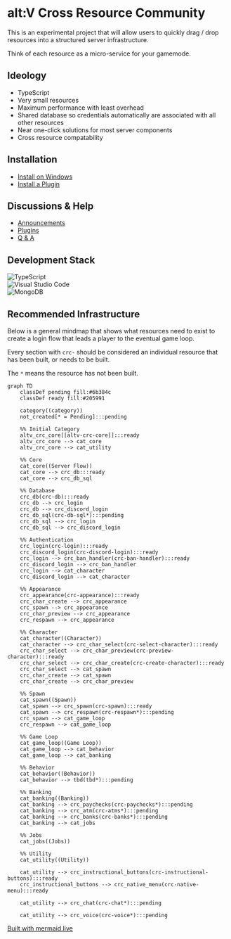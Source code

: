 # alt:V Cross Resource Community

This is an experimental project that will allow users to quickly drag / drop resources into a structured server infrastructure.

Think of each resource as a micro-service for your gamemode.

## Ideology

- TypeScript
- Very small resources
- Maximum performance with least overhead
- Shared database so credentials automatically are associated with all other resources
- Near one-click solutions for most server components
- Cross resource compatability

## Installation

- [Install on Windows](https://github.com/orgs/altv-crc/discussions/1)
- [Install a Plugin](https://github.com/orgs/altv-crc/discussions/2)

## Discussions & Help

- [Announcements](https://github.com/orgs/altv-crc/discussions/categories/announcements)
- [Plugins](https://github.com/orgs/altv-crc/discussions/categories/plugins)
- [Q & A](https://github.com/orgs/altv-crc/discussions/categories/q-a)

## Development Stack

![TypeScript](https://img.shields.io/badge/typescript-%23007ACC.svg?style=for-the-badge&logo=typescript&logoColor=white)
<br />
![Visual Studio Code](https://img.shields.io/badge/Visual%20Studio%20Code-0078d7.svg?style=for-the-badge&logo=visual-studio-code&logoColor=white)
<br />
![MongoDB](https://img.shields.io/badge/MongoDB-%234ea94b.svg?style=for-the-badge&logo=mongodb&logoColor=white)

## Recommended Infrastructure

Below is a general mindmap that shows what resources need to exist to create a login flow that leads a player to the eventual game loop.

Every section with `crc-` should be considered an individual resource that has been built, or needs to be built.

The `*` means the resource has not been built.

```mermaid
graph TD
    classDef pending fill:#6b384c
    classDef ready fill:#205991

    category((category))
    not_created[* = Pending]:::pending

    %% Initial Category
    altv_crc_core[[altv-crc-core]]:::ready
    altv_crc_core --> cat_core
    altv_crc_core --> cat_utility

    %% Core
    cat_core((Server Flow))
    cat_core --> crc_db:::ready
    cat_core --> crc_db_sql

    %% Database
    crc_db(crc-db):::ready
    crc_db --> crc_login
    crc_db --> crc_discord_login
    crc_db_sql(crc-db-sql*):::pending
    crc_db_sql --> crc_login
    crc_db_sql --> crc_discord_login

    %% Authentication
    crc_login(crc-login):::ready
    crc_discord_login(crc-discord-login):::ready
    crc_login --> crc_ban_handler(crc-ban-handler):::ready
    crc_discord_login --> crc_ban_handler
    crc_login --> cat_character
    crc_discord_login --> cat_character
    
    %% Appearance
    crc_appearance(crc-appearance):::ready
    crc_char_create --> crc_appearance
    crc_spawn --> crc_appearance
    crc_char_preview --> crc_appearance
    crc_respawn --> crc_appearance

    %% Character
    cat_character((Character))
    cat_character --> crc_char_select(crc-select-character):::ready
    crc_char_select --> crc_char_preview(crc-preview-character):::ready
    crc_char_select --> crc_char_create(crc-create-character):::ready
    crc_char_select --> cat_spawn
    crc_char_create --> cat_spawn
    crc_char_create --> crc_char_preview

    %% Spawn
    cat_spawn((Spawn))
    cat_spawn --> crc_spawn(crc-spawn):::ready
    cat_spawn --> crc_respawn(crc-respawn*):::pending
    crc_spawn --> cat_game_loop
    crc_respawn --> cat_game_loop

    %% Game Loop
    cat_game_loop((Game Loop))
    cat_game_loop --> cat_behavior
    cat_game_loop --> cat_banking
   
    %% Behavior
    cat_behavior((Behavior))
    cat_behavior --> tbd(tbd*):::pending

    %% Banking
    cat_banking((Banking))
    cat_banking --> crc_paychecks(crc-paychecks*):::pending
    cat_banking --> crc_atm(crc-atms*):::pending
    cat_banking --> crc_banks(crc-banks*):::pending
    cat_banking --> cat_jobs

    %% Jobs
    cat_jobs((Jobs))

    %% Utility
    cat_utility((Utility))

    cat_utility --> crc_instructional_buttons(crc-instructional-buttons):::ready
    crc_instructional_buttons --> crc_native_menu(crc-native-menu):::ready

    cat_utility --> crc_chat(crc-chat*):::pending

    cat_utility --> crc_voice(crc-voice*):::pending
```

[Built with mermaid.live](https://mermaid.live/)
